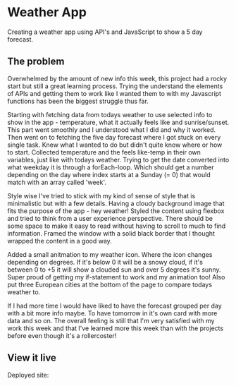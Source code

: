 # Weather App

Creating a weather app using API's and JavaScript to show a 5 day forecast.

## The problem

Overwhelmed by the amount of new info this week, this project had a rocky start but still a great learning process. Trying the understand the elements of APIs and getting them to work like I wanted them to with my Javascript functions has been the biggest struggle thus far. 

Starting with fetching data from todays weather to use selected info to show in the app - temperature, what it actually feels like and sunrise/sunset. This part went smoothly and I understood what I did and why it worked.
Then went on to fetching the five day forecast where I got stuck on every single task. Knew what I wanted to do but didn't quite know where or how to start. Collected temperature and the feels like-temp in their own variables, just like with todays weather. Trying to get the date converted into what weekday it is through a forEach-loop. Which should get a number depending on the day where index starts at a Sunday (= 0) that would match with an array called 'week'.

Style wise I've tried to stick with my kind of sense of style that is minimalistic but with a few details. Having a cloudy background image that fits the purpose of the app - hey weather! Styled the content using flexbox and tried to think from a user experience perspective. There should be some space to make it easy to read without having to scroll to much to find information. Framed the window with a solid black border that I thought wrapped the content in a good way.

Added a small anitmation to my weather icon. Where the icon changes depending on degrees. If it's below 0 it will be a snowy cloud, if it's between 0 to +5 it will show a clouded sun and over 5 degrees it's sunny. Super proud of getting my if-statement to work and my animation too! Also put three European cities at the bottom of the page to compare todays weather to.

If I had more time I would have liked to have the forecast grouped per day with a bit more info maybe. To have tomorrow in it's own card with more data and so on. The overall feeling is still that I'm very satisfied with my work this week and that I've learned more this week than with the projects before even though it's a rollercoster! 

## View it live

Deployed site: 